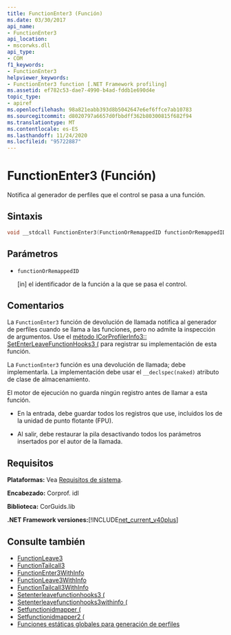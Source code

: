 ```yaml
---
title: FunctionEnter3 (Función)
ms.date: 03/30/2017
api_name:
- FunctionEnter3
api_location:
- mscorwks.dll
api_type:
- COM
f1_keywords:
- FunctionEnter3
helpviewer_keywords:
- FunctionEnter3 function [.NET Framework profiling]
ms.assetid: ef782c53-dae7-4990-b4ad-fddb1e690d4e
topic_type:
- apiref
ms.openlocfilehash: 98a821eabb393d8b5042647e6ef6ffce7ab10783
ms.sourcegitcommit: d8020797a6657d0fbbdff362b80300815f682f94
ms.translationtype: MT
ms.contentlocale: es-ES
ms.lasthandoff: 11/24/2020
ms.locfileid: "95722887"
---
```

# <a name="functionenter3-function"></a>FunctionEnter3 (Función)

Notifica al generador de perfiles que el control se pasa a una función.  
  
## <a name="syntax"></a>Sintaxis  
  
```cpp  
void __stdcall FunctionEnter3(FunctionOrRemappedID functionOrRemappedID);  
```  
  
## <a name="parameters"></a>Parámetros

- `functionOrRemappedID`

  \[in] el identificador de la función a la que se pasa el control.

## <a name="remarks"></a>Comentarios  

 La `FunctionEnter3` función de devolución de llamada notifica al generador de perfiles cuando se llama a las funciones, pero no admite la inspección de argumentos. Use el [método ICorProfilerInfo3:: SetEnterLeaveFunctionHooks3 (](icorprofilerinfo3-setenterleavefunctionhooks3-method.md) para registrar su implementación de esta función.  
  
 La `FunctionEnter3` función es una devolución de llamada; debe implementarla. La implementación debe usar el `__declspec(naked)` atributo de clase de almacenamiento.  
  
 El motor de ejecución no guarda ningún registro antes de llamar a esta función.  
  
- En la entrada, debe guardar todos los registros que use, incluidos los de la unidad de punto flotante (FPU).  
  
- Al salir, debe restaurar la pila desactivando todos los parámetros insertados por el autor de la llamada.  
  
## <a name="requirements"></a>Requisitos  

 **Plataformas:** Vea [Requisitos de sistema](../../get-started/system-requirements.md).  
  
 **Encabezado:** Corprof. idl  
  
 **Biblioteca:** CorGuids.lib  
  
 **.NET Framework versiones:**[!INCLUDE[net_current_v40plus](../../../../includes/net-current-v40plus-md.md)]  
  
## <a name="see-also"></a>Consulte también

- [FunctionLeave3](functionleave3-function.md)
- [FunctionTailcall3](functiontailcall3-function.md)
- [FunctionEnter3WithInfo](functionenter3withinfo-function.md)
- [FunctionLeave3WithInfo](functionleave3withinfo-function.md)
- [FunctionTailcall3WithInfo](functiontailcall3withinfo-function.md)
- [Setenterleavefunctionhooks3 (](icorprofilerinfo3-setenterleavefunctionhooks3-method.md)
- [Setenterleavefunctionhooks3withinfo (](icorprofilerinfo3-setenterleavefunctionhooks3withinfo-method.md)
- [Setfunctionidmapper (](icorprofilerinfo-setfunctionidmapper-method.md)
- [Setfunctionidmapper2 (](icorprofilerinfo3-setfunctionidmapper2-method.md)
- [Funciones estáticas globales para generación de perfiles](profiling-global-static-functions.md)
